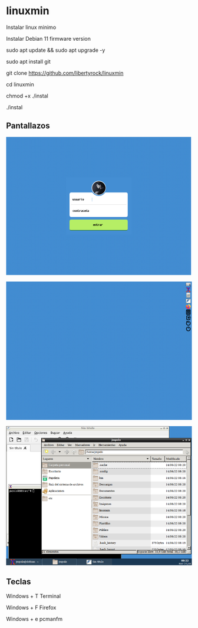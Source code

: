 # linuxmin

Instalar linux minimo

Instalar Debian 11 firmware version

sudo apt update && sudo apt upgrade -y

sudo apt install git

git clone <https://github.com/libertyrock/linuxmin>

cd linuxmin

chmod +x ./instal

./instal

## Pantallazos

![](linuxmin_login.png)

![](linuxmin_barraV.png)

![](linuxmin_barraH.png)

## Teclas

Windows + T Terminal

Windows + F Firefox

Windows + e pcmanfm

